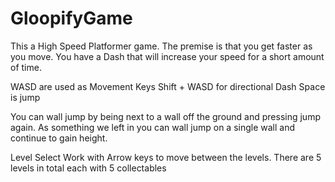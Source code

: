 # GloopifyGame
This a High Speed Platformer game.
The premise is that you get faster as you move.
You have a Dash that will increase your speed for a short amount of time. 

WASD are used as Movement Keys
Shift + WASD for directional Dash
Space is jump

You can wall jump by being next to a wall off the ground and pressing jump again.
As something we left in you can wall jump on a single wall and continue to gain height.

Level Select Work with Arrow keys to move between the levels.
There are 5 levels in total each with 5 collectables
